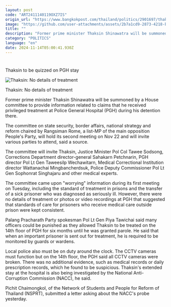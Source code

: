 ```yaml
---
layout: post
code: "ART2411140119OXZ7IS"
origin_url: "https://www.bangkokpost.com/thailand/politics/2901697/thaksin-to-be-quizzed-on-pgh-stay"
image: "https://github.com/user-attachments/assets/2b7a1cd9-2873-4218-b39b-a0da7e049f5d"
title: ""
description: "Former prime minister Thaksin Shinawatra will be summoned by a House committee to provide information related to claims that he received privileged treatment at Police General Hospital (PGH) during his detention there."
category: "POLITICS"
language: "en"
date: 2024-11-14T05:00:41.930Z
---
```


# 

Thaksin to be quizzed on PGH stay

![Thaksin: No details of treatment](https://github.com/user-attachments/assets/1a9415f8-eec5-4e16-9d21-c98c25827932)

Thaksin: No details of treatment

Former prime minister Thaksin Shinawatra will be summoned by a House committee to provide information related to claims that he received privileged treatment at Police General Hospital (PGH) during his detention there.

The committee on state security, border affairs, national strategy and reform chaired by Rangsiman Rome, a list-MP of the main opposition People's Party, will hold its second meeting on Nov 22 and will invite various parties to attend, said a source.

The committee will invite Thaksin, Justice Minister Pol Col Tawee Sodsong, Corrections Department director-general Sahakarn Petchnarin, PGH director Pol Lt Gen Taweesilp Wechawitarn, Medical Correctional Institution director Wattanachai Mingbancherdsuk, Police Deputy Commissioner Pol Lt Gen Sophonrat Singhajaru and other medical experts.

The committee came upon "worrying" information during its first meeting on Tuesday, including the standard of treatment in prisons and the transfer of a sick prisoner who was diagnosed as seriously ill. However, there were no details of treatment or photos or video recordings at PGH that suggested that standards of care for prisoners who receive medical care outside prison were kept consistent.

Palang Pracharath Party spokesman Pol Lt Gen Piya Tawichai said many officers could be punished as they allowed Thaksin to be treated on the 14th floor of PGH for six months until he was granted parole. He said that when an important prisoner is sent out for treatment, he is required to be monitored by guards or wardens.

Local police also must be on duty around the clock. The CCTV cameras must function but on the 14th floor, the PGH said all CCTV cameras were broken. There was no additional evidence, such as medical records or daily prescription records, which he found to be suspicious. Thaksin's extended stay at the hospital is also being investigated by the National Anti-Corruption Commission (NACC), he said.

Pichit Chaimongkol, of the Network of Students and People for Reform of Thailand (NSPRT), submitted a letter asking about the NACC's probe yesterday.